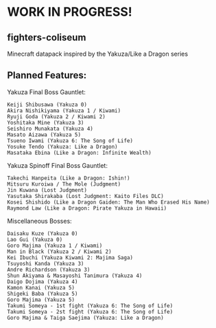 # WORK IN PROGRESS!

## fighters-coliseum
Minecraft datapack inspired by the Yakuza/Like a Dragon series

## Planned Features:
Yakuza Final Boss Gauntlet:<br>
```
Keiji Shibusawa (Yakuza 0)
Akira Nishikiyama (Yakuza 1 / Kiwami)
Ryuji Goda (Yakuza 2 / Kiwami 2)
Yoshitaka Mine (Yakuza 3)
Seishiro Munakata (Yakuza 4)
Masato Aizawa (Yakuza 5)
Tsueno Iwami (Yakuza 6: The Song of Life)
Yosuke Tendo (Yakuza: Like a Dragon)
Masataka Ebina (Like a Dragon: Infinite Wealth)

```
Yakuza Spinoff Final Boss Gauntlet:
```
Takechi Hanpeita (Like a Dragon: Ishin!)
Mitsuru Kuroiwa / The Mole (Judgment)
Jin Kuwana (Lost Judgment)
Yasutaka Shirakaba (Lost Judgment: Kaito Files DLC)
Kosei Shishido (Like a Dragon Gaiden: The Man Who Erased His Name)
Raymond Law (Like a Dragon: Pirate Yakuza in Hawaii)
```
Miscellaneous Bosses:
```
Daisaku Kuze (Yakuza 0)
Lao Gui (Yakuza 0)
Goro Majima (Yakuza 1 / Kiwami)
Man in Black (Yakuza 2 / Kiwami 2)
Kei Ibuchi (Yakuza Kiwami 2: Majima Saga)
Tsuyoshi Kanda (Yakuza 3)
Andre Richardson (Yakuza 3)
Shun Akiyama & Masayoshi Tanimura (Yakuza 4)
Daigo Dojima (Yakuza 4)
Kamon Kanai (Yakuza 5)
Shigeki Baba (Yakuza 5)
Goro Majima (Yakuza 5)
Takumi Someya - 1st fight (Yakuza 6: The Song of Life)
Takumi Someya - 2st fight (Yakuza 6: The Song of Life)
Goro Majima & Taiga Saejima (Yakuza: Like a Dragon)
